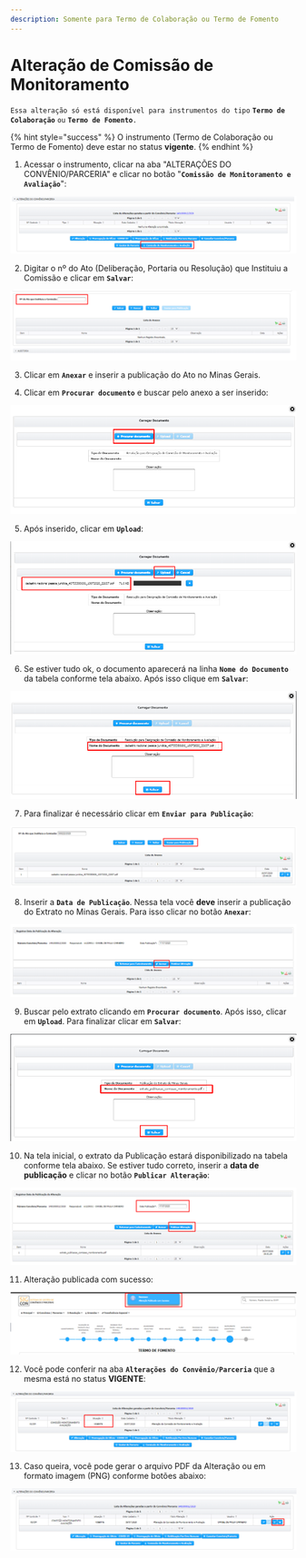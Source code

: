 ```yaml
---
description: Somente para Termo de Colaboração ou Termo de Fomento
---
```


# Alteração de Comissão de Monitoramento

`Essa alteração só está disponível para instrumentos do tipo` **`Termo de Colaboração`** `ou` **`Termo de Fomento`**`.`

{% hint style="success" %}
O instrumento \(Termo de Colaboração ou Termo de Fomento\) deve estar no status **vigente**.
{% endhint %}

1. Acessar o instrumento, clicar na aba "ALTERAÇÕES DO CONVÊNIO/PARCERIA" e clicar no botão "**`Comissão de Monitoramento e Avaliação`**":

![](../../.gitbook/assets/image%20%28302%29.png)

2. Digitar o nº do Ato \(Deliberação, Portaria ou Resolução\) que Instituiu a Comissão e clicar em **`Salvar`**:

![](../../.gitbook/assets/image%20%28312%29.png)

3. Clicar em  **`Anexar`**  e inserir a publicação do Ato no Minas Gerais.

4. Clicar em **`Procurar documento`** e buscar pelo anexo a ser inserido: 

![](../../.gitbook/assets/image%20%28311%29.png)

5. Após inserido, clicar em **`Upload`**:

![](../../.gitbook/assets/image%20%28306%29.png)

6. Se estiver tudo ok, o documento aparecerá na linha **`Nome do Documento`** da tabela conforme tela abaixo. Após isso clique em **`Salvar`**:

![](../../.gitbook/assets/image%20%28307%29.png)

7. Para finalizar é necessário clicar em **`Enviar para Publicação`**:

![](../../.gitbook/assets/image%20%28309%29.png)

8. Inserir a **`Data de Publicação`**. Nessa tela você **deve** inserir a publicação do Extrato no Minas Gerais. Para isso clicar no botão **`Anexar`**:

![](../../.gitbook/assets/image%20%28305%29.png)

9. Buscar pelo extrato clicando em **`Procurar documento`**. Após isso, clicar em **`Upload`**. Para finalizar clicar em **`Salvar`**:

![](../../.gitbook/assets/image%20%28303%29.png)

10. Na tela inicial, o extrato da Publicação estará disponibilizado na tabela conforme tela abaixo. Se estiver tudo correto, inserir a **data de publicação** e clicar no botão **`Publicar Alteração`**:

![](../../.gitbook/assets/image%20%28304%29.png)

11. Alteração publicada com sucesso:

![](../../.gitbook/assets/image%20%28301%29.png)

12. Você pode conferir na aba **`Alterações do Convênio/Parceria`** que a mesma está no status **VIGENTE**:

![](../../.gitbook/assets/image%20%28308%29.png)

13. Caso queira, você pode gerar o arquivo PDF da Alteração ou em formato imagem \(PNG\) conforme botões abaixo:

![](../../.gitbook/assets/image%20%28310%29.png)


